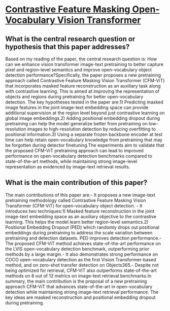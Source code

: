 # [Contrastive Feature Masking Open-Vocabulary Vision Transformer](https://arxiv.org/abs/2309.00775)

## What is the central research question or hypothesis that this paper addresses?

Based on my reading of the paper, the central research question is: How can we enhance vision transformer image-text pretraining to better capture pixel and region-level semantics and improve open-vocabulary object detection performance?Specifically, the paper proposes a new pretraining approach called Contrastive Feature Masking Vision Transformer (CFM-ViT) that incorporates masked feature reconstruction as an auxiliary task along with contrastive learning. This is aimed at improving the representation of objects and regions during pretraining for better open-vocabulary detection. The key hypotheses tested in the paper are:1) Predicting masked image features in the joint image-text embedding space can provide additional supervision at the region level beyond just contrastive learning on global image embeddings.2) Adding positional embedding dropout during pretraining can help the model generalize better from pretraining on low-resolution images to high-resolution detection by reducing overfitting to positional information.3) Using a separate frozen backbone encoder at test time can help retain open-vocabulary knowledge from pretraining that may be forgotten during detector finetuning.The experiments aim to validate that the proposed CFM-ViT pretraining approach can lead to improved performance on open-vocabulary detection benchmarks compared to state-of-the-art methods, while maintaining strong image-level representation as evidenced by image-text retrieval results.


## What is the main contribution of this paper?

The main contributions of this paper are:- It proposes a new image-text pretraining methodology called Contrastive Feature Masking Vision Transformer (CFM-ViT) for open-vocabulary object detection. - It introduces two techniques:1) Masked feature reconstruction in the joint image-text embedding space as an auxiliary objective to the contrastive learning. This helps the model learn better region-level semantics.2) Positional Embedding Dropout (PED) which randomly drops out positional embeddings during pretraining to address the scale variation between pretraining and detection datasets. PED improves detection performance.- The proposed CFM-ViT method achieves state-of-the-art performance on the LVIS open-vocabulary detection benchmark, outperforming prior methods by a large margin.- It also demonstrates strong performance on COCO open-vocabulary detection as the first Vision Transformer-based method, and on zero-shot transfer detection on Objects365.- Despite not being optimized for retrieval, CFM-ViT also outperforms state-of-the-art methods on 8 out of 12 metrics on image-text retrieval benchmarks.In summary, the main contribution is the proposal of a new pretraining approach CFM-ViT that advances state-of-the-art in open-vocabulary detection while maintaining strong image-text retrieval performance. The key ideas are masked reconstruction and positional embedding dropout during pretraining.
